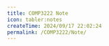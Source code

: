 ```yaml
---
title: COMP3222 Note
icon: tabler:notes
createTime: 2024/09/17 22:02:24
permalink: /COMP3222/Note/
---
```


<LinkCard title="Simplifying Circuits" href="./0Simplifying Circuits"></LinkCard>